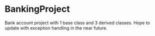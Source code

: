 # BankingProject
Bank account project with 1 base class and 3 derived classes.  Hope to update with exception handling in the near future.
